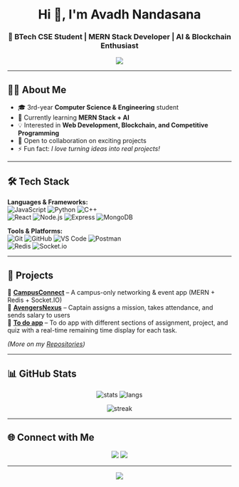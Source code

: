 <!-- Header -->
<h1 align="center">Hi 👋, I'm Avadh Nandasana</h1>
<h3 align="center">🚀 BTech CSE Student | MERN Stack Developer | AI & Blockchain Enthusiast</h3>

<p align="center">
  <img src="https://readme-typing-svg.herokuapp.com?color=36BCF7&center=true&lines=Full+Stack+Developer;Open+Source+Contributor;AI+Learner;Competitive+Programmer" />
</p>

---

## 🧑‍💻 About Me  
- 🎓 3rd-year **Computer Science & Engineering** student  
- 🌱 Currently learning **MERN Stack + AI**  
- 💡 Interested in **Web Development, Blockchain, and Competitive Programming**  
- 💼 Open to collaboration on exciting projects  
- ⚡ Fun fact: *I love turning ideas into real projects!*  

---

## 🛠️ Tech Stack  

**Languages & Frameworks:**  
![JavaScript](https://img.shields.io/badge/-JavaScript-F7DF1E?logo=javascript&logoColor=black) 
![Python](https://img.shields.io/badge/-Python-3776AB?logo=python&logoColor=white) 
![C++](https://img.shields.io/badge/-C++-00599C?logo=cplusplus&logoColor=white)  
![React](https://img.shields.io/badge/-React-61DAFB?logo=react&logoColor=black) 
![Node.js](https://img.shields.io/badge/-Node.js-339933?logo=node.js&logoColor=white) 
![Express](https://img.shields.io/badge/-Express-000000?logo=express&logoColor=white) 
![MongoDB](https://img.shields.io/badge/-MongoDB-47A248?logo=mongodb&logoColor=white)  

**Tools & Platforms:**  
![Git](https://img.shields.io/badge/-Git-F05032?logo=git&logoColor=white) 
![GitHub](https://img.shields.io/badge/-GitHub-181717?logo=github&logoColor=white) 
![VS Code](https://img.shields.io/badge/-VS%20Code-007ACC?logo=visualstudiocode&logoColor=white) 
![Postman](https://img.shields.io/badge/-Postman-FF6C37?logo=postman&logoColor=white)  
![Redis](https://img.shields.io/badge/-Redis-DC382D?logo=redis&logoColor=white) 
![Socket.io](https://img.shields.io/badge/-Socket.io-010101?logo=socket.io&logoColor=white)  

---

## 🚀 Projects  

🔹 [**CampusConnect**](https://github.com/yourusername/CampusConnect) – A campus-only networking & event app (MERN + Redis + Socket.IO)  
🔹 [**AvengersNexus**](https://github.com/avadhpatel1508/AvengersNexus) – Captain assigns a mission, takes attendance, and sends salary to users  
🔹 [**To do app**](https://github.com/avadhpatel1508/to-do-dummy) – To do app with different sections of assignment, project, and quiz with a real-time remaining time display for each task.

*(More on my [Repositories](https://github.com/yourusername?tab=repositories))*  

---

## 📊 GitHub Stats  

<p align="center">
  <img src="https://github-readme-stats.vercel.app/api?username=avadhpatel1508&show_icons=true&theme=tokyonight" alt="stats" />
  <img src="https://github-readme-stats.vercel.app/api/top-langs/?username=avadhpatel1508&layout=compact&theme=tokyonight" alt="langs" />
</p>

<p align="center">
  <img src="https://github-readme-streak-stats.herokuapp.com/?user=avadhpatel1508E&theme=tokyonight" alt="streak" />
</p>

---

## 🌐 Connect with Me  

<p align="center">
  <a href="https://www.linkedin.com/in/avadh-nandasana-256674295/"><img src="https://img.shields.io/badge/-LinkedIn-0077B5?logo=linkedin&logoColor=white"></a>
  <a href="mailto:work.avadhn@gmail.com"><img src="https://img.shields.io/badge/-Gmail-D14836?logo=gmail&logoColor=white"></a>
</p>

---

<p align="center"> 
  <img src="https://profile-counter.glitch.me/avadhpatel1508/count.svg" />
</p>
